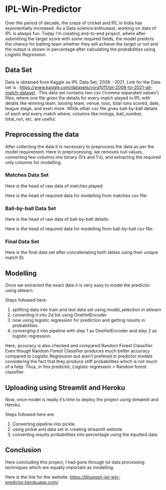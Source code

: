 # IPL-Win-Predictor
Over the period of decade, the craze of cricket and IPL in India has exponentially increased. As a Data science enthusiast, working on data of IPL is always fun.
Today I’m creating end-to-end project, where after submitting the target score with some required fields, the model predicts the chance for batting team whether they will achieve the target or not and the output is shown in percentage after calculating the probabilities using Logistic Regression.

## Data Set

Data is obtained from Kaggle as IPL Data Set, 2008 - 2021. Link for the Data set is : https://www.kaggle.com/datasets/vora1011/ipl-2008-to-2021-all-match-dataset .
This data set contains two csv (‘comma separated values’) files, where one file gives the details for every match played in IPL with details like winning team, loosing team, venue, toss, total runs scored, date, league stage, and even more. While other csv file gives ball-by-ball details of each and every match where, columns like innings, ball_number, total_run, etc. are useful.

## Preprocessing the data
After collecting the data it is necessary to preprocess the data as per the model requirement. Here in preprocessing, we removes null values, converting few columns into binary (0’s and 1's), and extracting the required only columns for modelling.

### Matches Data Set
Here is the head of raw data of matches played:

Here is the head of required data for modelling from matches csv file:

### Ball-by-ball Data Set
Here is the head of raw data of ball-by-ball details:

Here is the head of required data for modelling from ball-by-ball csv file:

### Final Data Set
Here is the final data set after concatenating both tables using their unique match ID.

## Modelling

Once we extracted the exact data it is very easy to model the predictor using sklearn.

Steps followed here:
1. splitting data into train and test data set using model_selection in sklearn
2. converting it into 2d list using OneHotEncoder
3. now using logistic regression for prediction and getting results in probabilities
4. converging it into pipeline with step 1 as OneHotEncoder and step 2 as logistic regression.

Here, accuracy is also checked and compared Random Forest Classifier. Even though Random Forest Classifier produces much better accuracy compared to Logistic Regression but aren’t prefered in predictor models considering the fact that they produce stiff probabilities which is not much of a help. Thus, in this predictor, Logistic regression > Random forest classifier.

## Uploading using Streamlit and Heroku

Now, once model is ready it’s time to deploy the project using streamlit and Heroku.

Steps followed here are:
1. Converting pipeline into pickle.
2. using pickle and data set in creating streamlit website
3. converting results probabilities into percentage using the inputted data

## Conclusion
Here concluding this project, I had gone through lot data processing techniques which are equally important as modelling.

Here is the link for the website: https://bhupesh-ipl-win-predictor.herokuapp.com/
